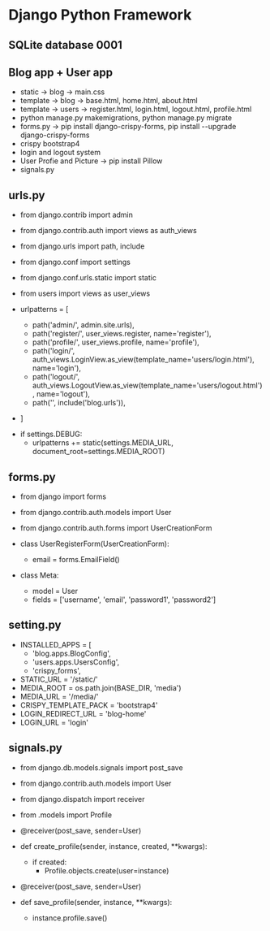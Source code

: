 # Django Python Framework
## SQLite database 0001
## Blog app + User app
 - static -> blog -> main.css
 - template -> blog -> base.html, home.html, about.html
 - template -> users -> register.html, login.html, logout.html, profile.html
 - python manage.py makemigrations, python manage.py migrate
 - forms.py -> pip install django-crispy-forms, pip install --upgrade django-crispy-forms
 - crispy bootstrap4
 - login and logout system
 - User Profie and Picture -> pip install Pillow
 - signals.py
 
## urls.py
 - from django.contrib import admin
 - from django.contrib.auth import views as auth_views
 - from django.urls import path, include
 - from django.conf import settings
 - from django.conf.urls.static import static
 - from users import views as user_views

 - urlpatterns = [
    * path('admin/', admin.site.urls),
    * path('register/', user_views.register, name='register'),
    * path('profile/', user_views.profile, name='profile'),
    * path('login/', auth_views.LoginView.as_view(template_name='users/login.html'), name='login'),
    * path('logout/', auth_views.LogoutView.as_view(template_name='users/logout.html'), name='logout'),
    * path('', include('blog.urls')),
* ]

 - if settings.DEBUG:
    * urlpatterns += static(settings.MEDIA_URL, document_root=settings.MEDIA_ROOT)
## forms.py
 - from django import forms
 - from django.contrib.auth.models import User
 - from django.contrib.auth.forms import UserCreationForm

 - class UserRegisterForm(UserCreationForm):
   * email = forms.EmailField()

  - class Meta:
     * model = User
     * fields = ['username', 'email', 'password1', 'password2']
## setting.py
- INSTALLED_APPS = [
    * 'blog.apps.BlogConfig',
    * 'users.apps.UsersConfig',
    * 'crispy_forms',
 - STATIC_URL = '/static/'
 - MEDIA_ROOT = os.path.join(BASE_DIR, 'media')
 - MEDIA_URL = '/media/'
 - CRISPY_TEMPLATE_PACK = 'bootstrap4'
 - LOGIN_REDIRECT_URL = 'blog-home'
 - LOGIN_URL = 'login'
## signals.py
 - from django.db.models.signals import post_save
 - from django.contrib.auth.models import User
 - from django.dispatch import receiver
 - from .models import Profile

 - @receiver(post_save, sender=User)
 - def create_profile(sender, instance, created, **kwargs):
    * if created:
        * Profile.objects.create(user=instance)

 - @receiver(post_save, sender=User)
 - def save_profile(sender, instance, **kwargs):
    * instance.profile.save()
